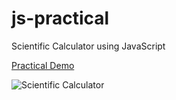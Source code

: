 # js-practical
Scientific Calculator using JavaScript 

<a href="https://deep-ramani.github.io/js-practical/"> Practical Demo </a>

![Scientific Calculator](https://user-images.githubusercontent.com/41836849/151788694-0d1b39c0-83bf-4ab4-bc24-8b81e86db7bb.png)
